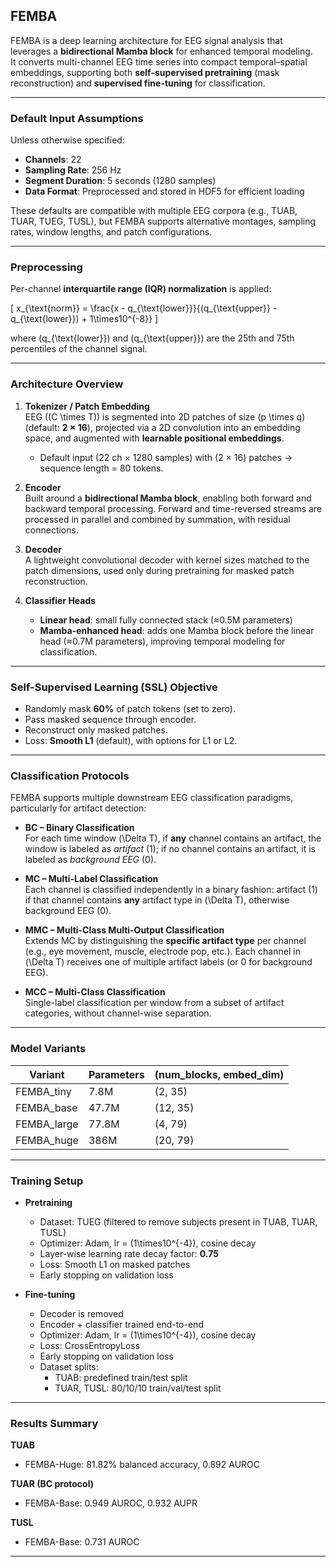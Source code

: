 ## FEMBA

FEMBA is a deep learning architecture for EEG signal analysis that leverages a **bidirectional Mamba block** for enhanced temporal modeling.  
It converts multi-channel EEG time series into compact temporal–spatial embeddings, supporting both **self-supervised pretraining** (mask reconstruction) and **supervised fine-tuning** for classification.

---

### Default Input Assumptions

Unless otherwise specified:

- **Channels**: 22  
- **Sampling Rate**: 256 Hz  
- **Segment Duration**: 5 seconds (1280 samples)  
- **Data Format**: Preprocessed and stored in HDF5 for efficient loading

These defaults are compatible with multiple EEG corpora (e.g., TUAB, TUAR, TUEG, TUSL), but FEMBA supports alternative montages, sampling rates, window lengths, and patch configurations.

---

### Preprocessing

Per-channel **interquartile range (IQR) normalization** is applied:

\[
x_{\text{norm}} = \frac{x - q_{\text{lower}}}{(q_{\text{upper}} - q_{\text{lower}}) + 1\times10^{-8}}
\]

where \(q_{\text{lower}}\) and \(q_{\text{upper}}\) are the 25th and 75th percentiles of the channel signal.

---

### Architecture Overview

1. **Tokenizer / Patch Embedding**  
   EEG \((C \times T)\) is segmented into 2D patches of size \(p \times q\) (default: **2 × 16**), projected via a 2D convolution into an embedding space, and augmented with **learnable positional embeddings**.  
   - Default input (22 ch × 1280 samples) with \(2 × 16\) patches → sequence length = 80 tokens.

2. **Encoder**  
   Built around a **bidirectional Mamba block**, enabling both forward and backward temporal processing. Forward and time-reversed streams are processed in parallel and combined by summation, with residual connections.

3. **Decoder**  
   A lightweight convolutional decoder with kernel sizes matched to the patch dimensions, used only during pretraining for masked patch reconstruction.

4. **Classifier Heads**  
   - **Linear head**: small fully connected stack (≈0.5M parameters)  
   - **Mamba-enhanced head**: adds one Mamba block before the linear head (≈0.7M parameters), improving temporal modeling for classification.

---

### Self-Supervised Learning (SSL) Objective

- Randomly mask **60%** of patch tokens (set to zero).
- Pass masked sequence through encoder.
- Reconstruct only masked patches.
- Loss: **Smooth L1** (default), with options for L1 or L2.

---

### Classification Protocols

FEMBA supports multiple downstream EEG classification paradigms, particularly for artifact detection:

- **BC – Binary Classification**  
  For each time window \(\Delta T\), if **any** channel contains an artifact, the window is labeled as *artifact* (1); if no channel contains an artifact, it is labeled as *background EEG* (0).

- **MC – Multi-Label Classification**  
  Each channel is classified independently in a binary fashion: artifact (1) if that channel contains **any** artifact type in \(\Delta T\), otherwise background EEG (0).

- **MMC – Multi-Class Multi-Output Classification**  
  Extends MC by distinguishing the **specific artifact type** per channel (e.g., eye movement, muscle, electrode pop, etc.). Each channel in \(\Delta T\) receives one of multiple artifact labels (or 0 for background EEG).

- **MCC – Multi-Class Classification**  
  Single-label classification per window from a subset of artifact categories, without channel-wise separation.

---

### Model Variants

| Variant       | Parameters | (num_blocks, embed_dim) |
|---------------|------------|-------------------------|
| FEMBA_tiny    | 7.8M       | (2, 35)                  |
| FEMBA_base    | 47.7M      | (12, 35)                 |
| FEMBA_large   | 77.8M      | (4, 79)                  |
| FEMBA_huge    | 386M       | (20, 79)                 |

---

### Training Setup

- **Pretraining**  
  - Dataset: TUEG (filtered to remove subjects present in TUAB, TUAR, TUSL)  
  - Optimizer: Adam, lr = \(1\times10^{-4}\), cosine decay  
  - Layer-wise learning rate decay factor: **0.75**  
  - Loss: Smooth L1 on masked patches  
  - Early stopping on validation loss

- **Fine-tuning**  
  - Decoder is removed  
  - Encoder + classifier trained end-to-end  
  - Optimizer: Adam, lr = \(1\times10^{-4}\), cosine decay  
  - Loss: CrossEntropyLoss  
  - Early stopping on validation loss  
  - Dataset splits:
    - TUAB: predefined train/test split
    - TUAR, TUSL: 80/10/10 train/val/test split

---

### Results Summary

**TUAB**  
- FEMBA-Huge: 81.82% balanced accuracy, 0.892 AUROC

**TUAR (BC protocol)**  
- FEMBA-Base: 0.949 AUROC, 0.932 AUPR

**TUSL**  
- FEMBA-Base: 0.731 AUROC

---

